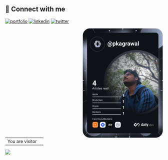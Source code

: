 ## 🔗 Connect with me
[![portfolio](https://img.shields.io/badge/my_blog-000?style=for-the-badge&logo=ko-fi&logoColor=white)](https://pkagrawal.me/)
[![linkedin](https://img.shields.io/badge/linkedin-0A66C2?style=for-the-badge&logo=linkedin&logoColor=white)](https://www.linkedin.com/in/pranshu-kumar-agrawal-74988152/)
[![twitter](https://img.shields.io/badge/twitter-1DA1F2?style=for-the-badge&logo=twitter&logoColor=white)](https://twitter.com/pkknowsnothing)


 <a href="https://api.daily.dev/get?r=omBratteng" target="_blank">
    <img
      width="256"
      align="right"
      src="https://github.com/IMPranshu/IMPranshu/blob/main/devcard.svg"
    />
  </a>




<table>
  <tr>
    <td>You are visitor</td>
    <td><img src="https://profile-counter.glitch.me/ryanlanciaux/count.svg" alt="" /></td>
  </tr>
</table>
<!---
IMPranshu/IMPranshu is a ✨ special ✨ repository because its `README.md` (this file) appears on your GitHub profile.
You can click the Preview link to take a look at your changes.
--->

<img src ="https://github-readme-stats.vercel.app/api?username=impranshu&&show_icons=true&title_color=ffffff&icon_color=bb2acf&text_color=daf7dc&bg_color=151515">
